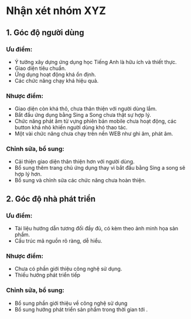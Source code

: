 # Nhận xét nhóm XYZ
## 1. Góc độ người dùng
### Ưu điểm:
- Ý tưởng xây dựng ứng dụng học Tiếng Anh là hữu ích và thiết thực.
- Giao diện tiêu chuẩn.
- Ứng dụng hoạt động khá ổn định.
- Các chức năng chạy khá hiệu quả.

### Nhược điểm:
- Giao diện còn khá thô, chưa thân thiện với người dùng lắm.
- Bắt đầu ứng dụng bằng Sing a Song chưa thật sự hợp lý.
- Chức năng phát âm từ vựng phiên bản mobile chưa hoạt động, các button khá nhỏ khiến người dùng khó thao tác.
- Một vài chức năng chưa chạy trên nền WEB như ghi âm, phát âm.

### Chỉnh sửa, bổ sung:
- Cải thiện giao diện thân thiện hơn với người dùng.
- Bổ sung thêm trang chủ ứng dụng thay vì bắt đầu bằng Sing a song sẽ hợp lý hơn.
- Bổ sung và chỉnh sửa các chức năng chưa hoàn thiện.

## 2. Góc độ nhà phát triển
### Ưu điểm:
- Tài liệu hướng dẫn tương đối đầy đủ, có kèm theo ảnh minh họa sản phẩm.
- Cấu trúc mã nguồn rõ ràng, dễ hiểu.

### Nhược điểm:
- Chưa có phần giới thiệu công nghệ sử dụng.
- Thiếu hướng phát triển tiếp

### Chỉnh sửa, bổ sung:
- Bổ sung phần giới thiệu về công nghệ sử dụng
- Bổ sung hướng phát triển sản phẩm trong thời gian tới .
